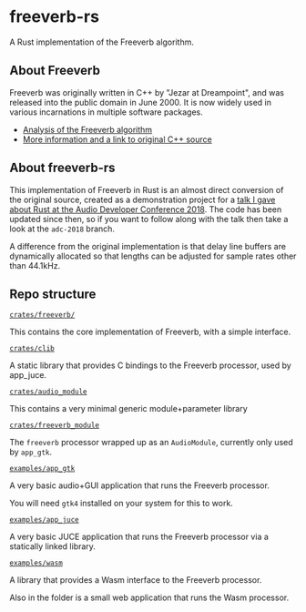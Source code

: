 # freeverb-rs

A Rust implementation of the Freeverb algorithm.

## About Freeverb

Freeverb was originally written in C++ by "Jezar at Dreampoint", and was released into the public domain in June 2000. It is now widely used in various incarnations in multiple software packages.

- [Analysis of the Freeverb algorithm](https://ccrma.stanford.edu/~jos/pasp/Freeverb.html)
- [More information and a link to original C++ source](https://freeverb3-vst.sourceforge.io/sites.shtml)

## About freeverb-rs

This implementation of Freeverb in Rust is an almost direct conversion of the original source, created as a demonstration project for a [talk I gave about Rust at the Audio Developer Conference 2018](https://www.youtube.com/watch?v=Yom9E-67bdI). The code has been updated since then, so if you want to follow along with the talk then take a look at the `adc-2018` branch.

A difference from the original implementation is that delay line buffers are dynamically allocated so that lengths can be adjusted for sample rates other than 44.1kHz.

## Repo structure

[`crates/freeverb/`](./crates/freeverb)

This contains the core implementation of Freeverb, with a simple interface.

[`crates/clib`](./crates/clib)

A static library that provides C bindings to the Freeverb processor, used by app_juce.

[`crates/audio_module`](./crates/audio_module)

This contains a very minimal generic module+parameter library

[`crates/freeverb_module`](./crates/freeverb_module)

The `freeverb` processor wrapped up as an `AudioModule`, currently only used by `app_gtk`.

[`examples/app_gtk`](./examples/app_gtk)

A very basic audio+GUI application that runs the Freeverb processor.

You will need `gtk4` installed on your system for this to work.

[`examples/app_juce`](./examples/app_juce)

A very basic JUCE application that runs the Freeverb processor via a statically linked library.

[`examples/wasm`](./examples/wasm)

A library that provides a Wasm interface to the Freeverb processor.

Also in the folder is a small web application that runs the Wasm processor.
